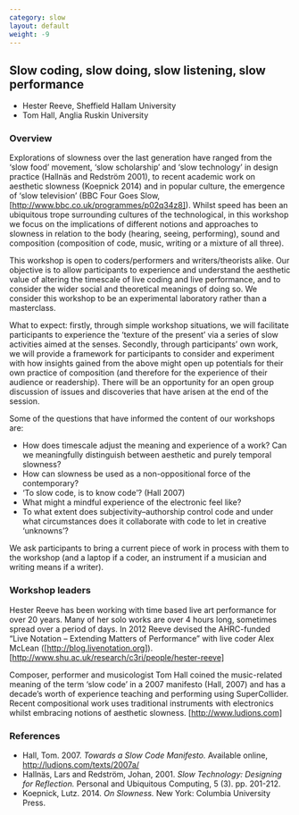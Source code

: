 ```yaml
---
category: slow
layout: default
weight: -9
---
```


## Slow coding, slow doing, slow listening, slow performance

* Hester Reeve, Sheffield Hallam University
* Tom Hall, Anglia Ruskin University

### Overview

Explorations of slowness over the last generation have ranged from the
‘slow food’ movement, ‘slow scholarship’ and ‘slow technology’ in
design practice (Hallnäs and Redström 2001), to recent academic work
on aesthetic slowness (Koepnick 2014) and in popular culture, the
emergence of ‘slow television’ (BBC Four Goes Slow,
[http://www.bbc.co.uk/programmes/p02q34z8]). Whilst speed has been an
ubiquitous trope surrounding cultures of the technological, in this
workshop we focus on the implications of different notions and
approaches to slowness in relation to the body (hearing, seeing,
performing), sound and composition (composition of code, music,
writing or a mixture of all three).

This workshop is open to coders/performers and writers/theorists
alike. Our objective is to allow participants to experience and
understand the aesthetic value of altering the timescale of live
coding and live performance, and to consider the wider social and
theoretical meanings of doing so. We consider this workshop to be an
experimental laboratory rather than a masterclass.

What to expect: firstly, through simple workshop situations, we will
facilitate participants to experience the ‘texture of the present’ via
a series of slow activities aimed at the senses. Secondly, through
participants’ own work, we will provide a framework for participants
to consider and experiment with how insights gained from the above
might open up potentials for their own practice of composition (and
therefore for the experience of their audience or readership). There
will be an opportunity for an open group discussion of issues and
discoveries that have arisen at the end of the session.

Some of the questions that have informed the content of our workshops
are:

* How does timescale adjust the meaning and experience of a work? Can we
meaningfully distinguish between aesthetic and purely temporal
slowness?
* How can slowness be used as a non-oppositional force of the contemporary?
* ‘To slow code, is to know code’? (Hall 2007)
* What might a mindful experience of the electronic feel like?
* To what extent does subjectivity–authorship control code and under what circumstances does it collaborate with code to let in creative ‘unknowns’?

We ask participants to bring a current piece of work in process with
them to the workshop (and a laptop if a coder, an instrument if a
musician and writing means if a writer).

### Workshop leaders

Hester Reeve has been working with time based live art performance for
over 20 years. Many of her solo works are over 4 hours long, sometimes
spread over a period of days. In 2012 Reeve devised the AHRC-funded
“Live Notation – Extending Matters of Performance” with live coder
Alex McLean ([http://blog.livenotation.org]).
[http://www.shu.ac.uk/research/c3ri/people/hester-reeve]

Composer, performer and musicologist Tom Hall coined the music-related
meaning of the term ‘slow code’ in a 2007 manifesto (Hall, 2007) and
has a decade’s worth of experience teaching and performing using
SuperCollider. Recent compositional work uses traditional instruments
with electronics whilst embracing notions of aesthetic slowness.
[http://www.ludions.com]

### References

* Hall, Tom. 2007. *Towards a Slow Code Manifesto.* Available online,
  http://ludions.com/texts/2007a/
* Hallnäs, Lars and Redström, Johan, 2001. *Slow Technology: Designing
  for Reflection.* Personal and Ubiquitous Computing, 5
  (3). pp. 201-212.
* Koepnick, Lutz. 2014. *On Slowness.* New York: Columbia University Press. 
